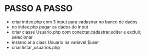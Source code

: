 # PASSO A PASSO

- criar index.php com 3 input para cadastrar no banco de dados
- no index.php pegar os dados do input
- criar classe Usuario.php com conectar,cadastrar,editar e excluir, selecionar
- instanciar a class Usuario na variavel $user
- criar listar_usuarios.php 